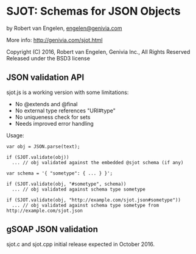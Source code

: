 
SJOT: Schemas for JSON Objects
==============================

by Robert van Engelen, engelen@genivia.com

More info:
http://genivia.com/sjot.html

Copyright (C) 2016, Robert van Engelen, Genivia Inc., All Rights Reserved
Released under the BSD3 license

JSON validation API
-------------------

sjot.js is a working version with some limitations:

- No @extends and @final
- No external type references "URI#type"
- No uniqueness check for sets
- Needs improved error handling

Usage:

    var obj = JSON.parse(text);

    if (SJOT.validate(obj))
      ... // obj validated against the embedded @sjot schema (if any)
   
    var schema = '{ "sometype": { ... } }';
   
    if (SJOT.validate(obj, "#sometype", schema))
      ... // obj validated against schema type sometype
   
    if (SJOT.validate(obj, "http://example.com/sjot.json#sometype"))
      ... // obj validated against schema type sometype from http://example.com/sjot.json

gSOAP JSON validation
---------------------

sjot.c and sjot.cpp initial release expected in October 2016.

